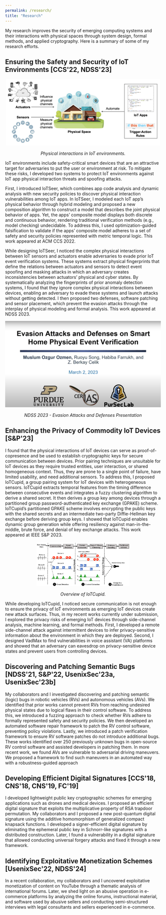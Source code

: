 ```yaml
---
permalink: /research/
title: "Research"
---
```


My research improves the security of emerging computing systems and their interactions with physical spaces through system design, formal methods, and applied cryptography. Here is a summary of some of my research efforts.

## Ensuring the Safety and Security of IoT Environments [CCS'22, NDSS'23]

 <p align="center">
 <img src="/files/iotseer.png"
     style="display:block;
        width: 500px;
        height: auto;" />
 <br>
 <em>Physical interactions in IoT environments.</em>
 </p>


<!-- <p style="text-align: justify"> -->
IoT environments include safety-critical smart devices that are an attractive target for adversaries to put the user or environment at risk. To mitigate these risks, I developed two systems to protect IoT environments against IoT app physical interaction threats and spoofing attacks. 

First, I introduced IoTSeer, which combines app code analysis and dynamic analysis with new security policies to discover physical interaction vulnerabilities among IoT apps. In IoTSeer, I modeled each IoT app’s physical behavior through hybrid modeling and proposed a new composition algorithm to construct a model that describes the joint physical behavior of apps. Yet, the apps’ composite model displays both discrete and continuous behavior, rendering traditional verification methods (e.g., model checking) undecidable. To address this, I used optimization-guided falsification to validate if the apps’ composite model adheres to a set of safety and security policies represented with metric temporal logic. This work appeared at ACM CCS 2022.

While designing IoTSeer, I noticed the complex physical interactions between IoT sensors and actuators enable adversaries to evade prior IoT event verification systems. These systems extract physical fingerprints that define the relations between actuators and sensors to detect event spoofing and masking attacks in which an adversary creates inconsistencies between actuators’ physical and cyber states. By systematically analyzing the fingerprints of prior anomaly detection systems, I found that they ignore complex physical interactions between devices, enabling an adversary to evade these systems and launch attacks without getting detected. I then proposed two defenses, software patching and sensor placement, which prevent the evasion attacks through the interplay of physical modeling and formal analysis. This work appeared at NDSS 2023.
<!-- </p> -->


 <p align="center">
    <a href='https://www.youtube.com/watch?v=-KMfcjscsMo&t=16s&ab_channel=NDSSSymposium'>
      <img src="/files/evasion.png"
           alt="NDSS 2023 - Evasion Attacks and Defenses Presentation"
           style="display:block; margin-left: auto; margin-right: auto;" />
    </a>
    <br>
    <em>NDSS 2023 - Evasion Attacks and Defenses Presentation</em>
 </p>

## Enhancing the Privacy of Commodity IoT Devices [S&P'23]

<!-- <p style="text-align: justify"> -->
I found that the physical interactions of IoT devices can serve as proof-of-copresence and be used to establish cryptographic keys for secure communication between devices. Prior pairing techniques are unsuitable for IoT devices as they require trusted entities, user interaction, or shared homogeneous context. Thus, they are prone to a single point of failure, have limited usability, and need additional sensors. To address this, I proposed IoTCupid, a group pairing system for IoT devices with heterogeneous sensors. IoTCupid extracts temporal features from the timing difference between consecutive events and integrates a fuzzy clustering algorithm to derive a shared secret. It then derives a group key among devices through a partitioned group password-authenticated key exchange (GPAKE) scheme. IoTCupid’s partitioned GPAKE scheme involves encrypting the public keys with the shared secrets and an intermediate two-party Diffie-Hellman key exchange before deriving group keys. I showed that IoTCupid enables dynamic group generation while offering resiliency against man-in-the-middle, brute force, and denial of key exchange attacks. This work appeared at IEEE S&P 2023.
<!-- </p> -->

 <p align="center">
 <img src="/files/iotcupid.png"
     style="display:block;
        width: 300px;
        height: auto;" />
 <br>
 <em>Overview of IoTCupid.</em>
 </p>

<!-- <p style="text-align: justify"> -->
While developing IoTCupid, I noticed secure communication is not enough to ensure the privacy of IoT environments as emerging IoT devices create new attack surfaces. Thus, in my recent works currently under submission, I explored the privacy risks of emerging IoT devices through side-channel analysis, machine learning, and formal methods. First, I developed a remote side-channel attack against intermittent devices to infer privacy-sensitive information about the environment in which they are deployed. Second, I designed VadMax to find vulnerabilities in voice assistant (VA) platforms and showed that an adversary can eavesdrop on privacy-sensitive device states and prevent users from controlling devices.
<!-- </p> -->


## Discovering and Patching Semantic Bugs [NDSS'21, S&P'22, UsenixSec'23a, UsenixSec'23b]

<!-- <p style="text-align: justify"> -->
My collaborators and I investigated discovering and patching semantic (logic) bugs in robotic vehicles (RVs) and autonomous vehicles (AVs). We identified that prior works cannot prevent RVs from reaching undesired physical states due to logical flaws in their control software. To address this, we introduced a fuzzing approach to check whether RVs adhere to formally represented safety and security policies. We then developed an automated software repair framework to patch the RV control software, preventing policy violations. Lastly, we introduced a patch verification framework to ensure RV software patches do not introduce additional bugs. These works identified over 250 previously unknown bugs in open-source RV control software and assisted developers in patching them. In more recent work, we found AVs are vulnerable to adversarial driving maneuvers. We proposed a framework to find such maneuvers in an automated way with a robustness-guided approach
<!-- </p> -->


## Developing Efficient Digital Signatures [CCS'18, CNS'18, CNS'19, FC'19]

<!-- <p style="text-align: justify"> -->
I developed lightweight public key cryptographic schemes for emerging applications such as drones and medical devices. I proposed an efficient digital signature that exploits the multiplicative property of RSA trapdoor permutation. My collaborators and I proposed a new post-quantum digital signature using the additive homomorphism of generalized compact knapsack functions. I developed a signer-efficient digital signature by eliminating the ephemeral public key in Schnorr-like signatures with a distributed construction. Later, I found a vulnerability in a digital signature that allowed conducting universal forgery attacks and fixed it through a new framework. 
<!-- </p> -->

## Identifying Exploitative Monetization Schemes [UsenixSec'22, NDSS'24]

<!-- <p style="text-align: justify"> -->
In a recent collaboration, my collaborators and I  uncovered exploitative monetization of content on YouTube through a thematic analysis of international forums. Later, we shed light on an abusive operation in e-commerce platforms by analyzing the online forums, instructional material, and software used by abusive sellers and conducting semi-structured interviews with legal consultants and sellers experienced in e-commerce.
<!-- </p> -->

